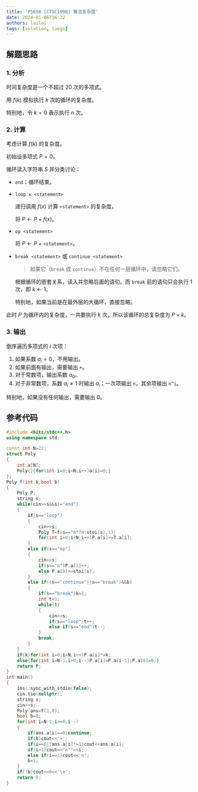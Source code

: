 ```yaml
---
title: 'P5698 [CTSC1998] 算法复杂度'
date: 2024-01-06T16:22
authors: lailai
tags: [solution, luogu]
---
```


<Solution pid="P5698" aid="ms963kqb" />

<!-- truncate -->

## 解题思路

### 1. 分析

时间复杂度是一个不超过 $20$ 次的多项式。

用 $f(k)$ 模拟执行 $k$ 次的循环的复杂度。

特别地，令 $k=0$ 表示执行 $n$ 次。

### 2. 计算

考虑计算 $f(k)$ 的复杂度。

初始设多项式 $P=0$。

循环读入字符串 $S$ 并分类讨论：

- $\texttt{end}$：循环结束。

- $\texttt{loop x <statement>}$

  递归调用 $f(x)$ 计算 $\texttt{<statement>}$ 的复杂度。

  将 $P\gets P+f(x)$。

- $\texttt{op <statement>}$

  将 $P\gets P+\texttt{<statement>}$。

- $\texttt{break <statement>}$ 或 $\texttt{continue <statement>}$

  > 如果它（$\texttt{break}$ 或 $\texttt{continue}$）不在任何一层循环中，请忽略它们。

  根据循环的嵌套关系，读入并忽略后面的语句。而 $\texttt{break}$ 前的语句只会执行 $1$ 次，即 $k\gets1$。

  特别地，如果当前是在最外层的大循环，直接忽略。

此时 $P$ 为循环内的复杂度，一共要执行 $k$ 次，所以该循环的总复杂度为 $P\times k$。

### 3. 输出

倒序遍历多项式的 $i$ 次项：

1. 如果系数 $a_i=0$，不用输出。
2. 如果前面有输出，需要输出 `+`。
3. 对于常数项，输出系数 $a_0$。
4. 对于非常数项，系数 $a_i\ne 1$ 时输出 $a_i$；一次项输出 `n`，其余项输出 `n^i`。

特别地，如果没有任何输出，需要输出 $0$。

## 参考代码

```cpp
#include <bits/stdc++.h>
using namespace std;

const int N=22;
struct Poly
{
	int a[N];
	Poly(){for(int i=0;i<N;i++)a[i]=0;}
};
Poly f(int k,bool b)
{
	Poly P;
	string s;
	while(cin>>s&&s!="end")
	{
		if(s=="loop")
		{
			cin>>s;
			Poly T=f(s=="n"?0:stoi(s),1);
			for(int i=0;i<N;i++)P.a[i]+=T.a[i];
		}
		else if(s=="op")
		{
			cin>>s;
			if(s=="n")P.a[1]++;
			else P.a[0]+=stoi(s);
		}
		else if((s=="continue"||s=="break")&&b)
		{
			if(s=="break")k=1;
			int t=1;
			while(t)
			{
				cin>>s;
				if(s=="loop")t++;
				else if(s=="end")t--;
			}
			break;
		}
	}
	if(k)for(int i=0;i<N;i++)P.a[i]*=k;
	else{for(int i=N-1;i>0;i--)P.a[i]=P.a[i-1];P.a[0]=0;}
	return P;
}
int main()
{
	ios::sync_with_stdio(false);
	cin.tie(nullptr);
	string s;
	cin>>s;
	Poly ans=f(1,0);
	bool b=0;
	for(int i=N-1;i>=0;i--)
	{
		if(ans.a[i]==0)continue;
		if(b)cout<<'+';
		if(i==0||ans.a[i]!=1)cout<<ans.a[i];
		if(i>1)cout<<"n^"<<i;
		else if(i==1)cout<<'n';
		b=1;
	}
	if(!b)cout<<0<<'\n';
	return 0;
}
```
